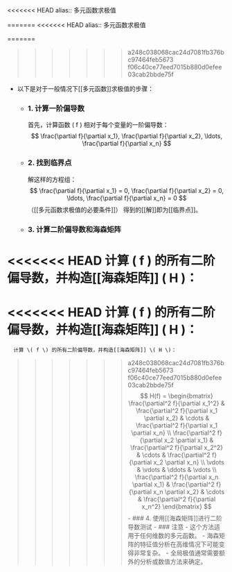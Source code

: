 <<<<<<< HEAD
alias:: 多元函数求极值

=======
<<<<<<< HEAD
alias:: 多元函数求极值

=======
>>>>>>> a248c038068cac24d7081fb376bc97464feb5673
>>>>>>> f06c40ce77eed7015b880d0efee03cab2bbde75f
- 以下是对于一般情况下[[多元函数]]求极值的步骤：
	- ### 1. 计算一阶偏导数
	  首先，计算函数 \( f \) 相对于每个变量的一阶偏导数：
	  $$ \frac{\partial f}{\partial x_1}, \frac{\partial f}{\partial x_2}, \ldots, \frac{\partial f}{\partial x_n} $$
	- ### 2. 找到临界点
	  解这样的方程组：
	  $$ \frac{\partial f}{\partial x_1} = 0, \frac{\partial f}{\partial x_2} = 0, \ldots, \frac{\partial f}{\partial x_n} = 0 $$
	  （[[多元函数求极值的必要条件]]）
	  得到的[[解]]即为[[临界点]]。
	- ### 3. 计算二阶偏导数和海森矩阵
<<<<<<< HEAD
	  计算 \( f \) 的所有二阶偏导数，并构造[[海森矩阵]] \( H \)：
=======
<<<<<<< HEAD
	  计算 \( f \) 的所有二阶偏导数，并构造[[海森矩阵]] \( H \)：
=======
	  
	  计算 \( f \) 的所有二阶偏导数，并构造[[海森矩阵]] \( H \)：
	  
>>>>>>> a248c038068cac24d7081fb376bc97464feb5673
>>>>>>> f06c40ce77eed7015b880d0efee03cab2bbde75f
	  $$ H(f) = \begin{bmatrix}
	  \frac{\partial^2 f}{\partial x_1^2} & \frac{\partial^2 f}{\partial x_1 \partial x_2} & \cdots & \frac{\partial^2 f}{\partial x_1 \partial x_n} \\
	  \frac{\partial^2 f}{\partial x_2 \partial x_1} & \frac{\partial^2 f}{\partial x_2^2} & \cdots & \frac{\partial^2 f}{\partial x_2 \partial x_n} \\
	  \vdots & \vdots & \ddots & \vdots \\
	  \frac{\partial^2 f}{\partial x_n \partial x_1} & \frac{\partial^2 f}{\partial x_n \partial x_2} & \cdots & \frac{\partial^2 f}{\partial x_n^2}
	  \end{bmatrix} $$
	- ### 4. 使用[[海森矩阵]]进行二阶导数测试
	- ### 注意
		- 这个方法适用于任何维数的多元函数。
		- 海森矩阵的特征值分析在高维情况下可能变得非常复杂。
		- 全局极值通常需要额外的分析或数值方法来确定。